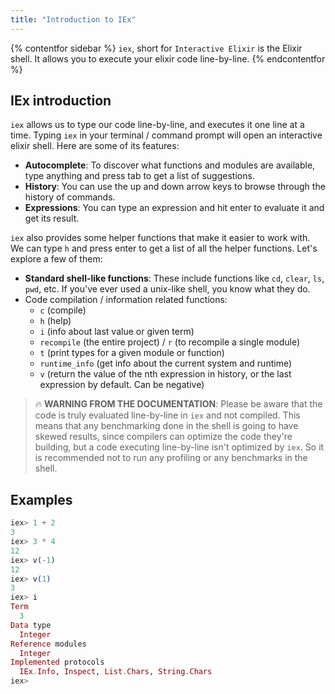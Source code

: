 ```yaml
---
title: "Introduction to IEx"
---
```


{% contentfor sidebar %}
`iex`, short for `Interactive Elixir` is the Elixir shell. It allows you to execute your elixir code line-by-line.
{% endcontentfor %}

## IEx introduction

`iex` allows us to type our code line-by-line, and executes it one line at a time. Typing `iex` in your terminal / command prompt will open an interactive elixir shell. Here are some of its features:

- **Autocomplete**: To discover what functions and modules are available, type anything and press tab to get a list of suggestions.
- **History**: You can use the up and down arrow keys to browse through the history of commands.
- **Expressions**: You can type an expression and hit enter to evaluate it and get its result.

`iex` also provides some helper functions that make it easier to work with. We can type `h` and press enter to get a list of all the helper functions. Let's explore a few of them:

- **Standard shell-like functions**: These include functions like `cd`, `clear`, `ls`, `pwd`, etc. If you've ever used a unix-like shell, you know what they do.
- Code compilation / information related functions:
  - `c` (compile)
  - `h` (help)
  - `i` (info about last value or given term)
  - `recompile` (the entire project) / `r` (to recompile a single module)
  - `t` (print types for a given module or function)
  - `runtime_info` (get info about the current system and runtime)
  - `v` (return the value of the nth expression in history, or the last expression by default. Can be negative)

> 🔥 **WARNING FROM THE DOCUMENTATION**: Please be aware that the code is truly evaluated line-by-line in `iex` and not compiled. This means that any benchmarking done in the shell is going to have skewed results, since compilers can optimize the code they're building, but a code executing line-by-line isn't optimized by `iex`. So it is recommended not to run any profiling or any benchmarks in the shell.

## Examples

```elixir
iex> 1 + 2
3
iex> 3 * 4
12
iex> v(-1)
12
iex> v(1)
3
iex> i
Term
  3
Data type
  Integer
Reference modules
  Integer
Implemented protocols
  IEx.Info, Inspect, List.Chars, String.Chars
iex>
```
